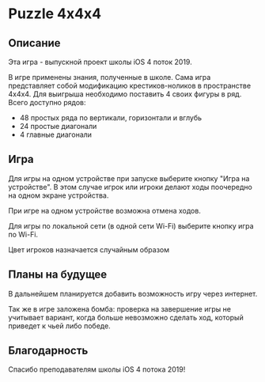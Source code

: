 #  Puzzle 4x4x4

## Описание

Эта игра - выпускной проект школы iOS 4 поток 2019.

В игре применены знания, полученные в школе. Сама игра представляет собой модификацию крестиков-ноликов в пространстве 4х4х4. Для выигрыша необходимо поставить 4 своих фигуры в ряд. Всего доступно рядов:

* 48 простых ряда по вертикали, горизонтали и вглубь
* 24 простые диагонали
* 4 главные диагонали


## Игра

Для игры на одном устройстве при запуске выберите кнопку "Игра на устройстве". В этом случае игрок или игроки делают ходы поочередно на одном экране устройства.

При игре на одном устройстве возможна отмена  ходов.

Для игры по локальной сети (в одной сети Wi-Fi) выберите кнопку игра по Wi-Fi. 

Цвет игроков назначается случайным образом

## Планы на будущее

В дальнейшем планируется добавить возможность игру через интернет.

Так же в игре заложена бомба: проверка на завершение игры не учитывает вариант, когда больше невозможно сделать ход, который приведет к чьей либо победе.

## Благодарность

Спасибо преподавателям школы iOS 4 потока 2019!

